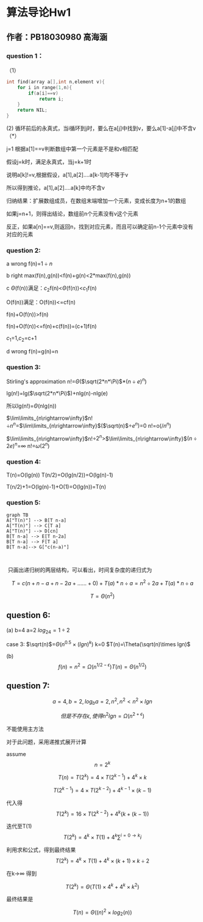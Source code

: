 # 算法导论Hw1

## 作者：PB18030980 高海涵

### question 1：

（1）

```C
int find(array a[],int n,element v){
    for i in range(1,n){
        if(a[i]==v)
            return i;
    }
    return NIL;
}
```

(2) 循环前后的永真式，当i循环到j时，要么在a[j]中找到v，要么a[1]-a[j]中不含v（*）

j=1 根据a[1]==v判断数组中第一个元素是不是和v相匹配

假设j=k时，满足永真式，当j=k+1时

说明a[k]!=v,根据假设，a[1],a[2]....a[k-1]均不等于v

所以得到推论，a[1],a[2]....a[k]中均不含v

归纳结果：扩展数组成员，在数组末端增加一个元素，变成长度为n+1的数组

如果j=n+1，则得出结论，数组前n个元素没有v这个元素

反正，如果a[n]==v,则返回n，找到对应元素，而且可以确定前n-1个元素中没有对应的元素

### question 2:

a wrong f(n)=$1 \div n$

b right max(f(n),g(n))<f(n)+g(n)<2*max(f(n),g(n))

c $\Theta$(f(n))满足：$c_2$f(n)<$\Theta$(f(n))<$c_1$f(n)

O(f(n))满足：O(f(n))<=cf(n)

f(n)+O(f(n))>f(n)

f(n)+O(f(n))<=f(n)+c(f(n))=(c+1)f(n)

$c_1$=1,$c_2$=c+1

d wrong f(n)=g(n)=n

### question 3:

Stirling's approximation n!=$\Theta$($\sqrt(2*n*\Pi)$*$(n\div e)^n$)

lg(n!)=lg($\sqrt(2*n*\Pi)$)+nlg(n)-nlg(e)

所以lg(n!)=$\Theta$(nlg(n))

$\lim\limits_{n\rightarrow\infty}$n!$\div$$n^n$=$\lim\limits_{n\rightarrow\infty}$($\sqrt(n)$$\div$$e^n$)=0 n!=o($/n^n$)

$\lim\limits_{n\rightarrow\infty}$n!$\div$$2^n$>$\lim\limits_{n\rightarrow\infty}$$(n\div 2e)^n$=$\infty$ n!=$\omega$($2^n$)

### question 4:

T(n)=O(lg(n)) T(n/2)=O(lg(n/2))=O(lg(n)-1)

T(n/2)+1=O(lg(n)-1)+O(1)=O(lg(n))=T(n)

### question 5:

```mermaid
graph TB
A["T(n)"] --> B[T n-a]
A["T(n)"] --> C[T a]
A["T(n)"] --> D[cn]
B[T n-a] --> E[T n-2a]
B[T n-a] --> F[T a] 
B[T n-a]-->	G["c(n-a)"]

    
```



​	只画出递归树的两层结构，可以看出，时间复杂度的递归式为

$$T=c(n+n-a+n-2a+......+0)+T(a)*n\div a=n^2 \div 2a+T(a)*n \div a$$

$$T=\Theta(n^2) $$

## question 6:

(a) b=4 a=2 $log_24=1\div 2$

case 3: $\sqrt(n)$=$\Theta$($n^{0.5}\times(lgn)^k$) k=0 $T(n)=\Theta(\sqrt(n)\times lgn)$

(b) $$ f(n)=n^2=\Omega(n^{1/2-\epsilon}) T(n)=\Theta(n^{1/2})$$ 

## question 7:

$$a=4,b=2,log_ba=2,n^2,n^2<n^2\times lgn$$

$$但是不存在\epsilon,使得n^2lgn=\Omega(n^{2+\epsilon})$$

不能使用主方法

对于此问题，采用递推式展开计算

assume   $$n=2^k$$

$$T(n)=T(2^k)=4\times T(2^{k-1})+4^k\times k$$

$$T(2^{k-1})=4\times T(2^{k-2})+4^{k-1}\times (k-1)$$

代入得$$T(2^k)=16\times T(2^{k-2})+4^k(k+(k-1))$$

迭代至T(1) $$T(2^k)=4^k\times T(1)+4^k\displaystyle \sum^{i=0 \to k}{i}$$

利用求和公式，得到最终结果 $$T(2^k)=4^k\times T(1)+4^k\times(k+1)\times k\div2$$

在k->$\infty$ 得到

$$T(2^k)=\Theta(T(1)\times 4^k+4^k\times k^2)$$

最终结果是

$$ T(n)=\Theta(({n})^2\times log_2(n)) $$






